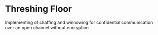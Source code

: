 # Threshing Floor
Implementing of chaffing and winnowing for confidential communication over an open channel without encryption
